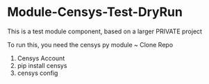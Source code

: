 # Module-Censys-Test-DryRun
This is a test module component,  based on a larger PRIVATE project 

To run this, you need the censys py module 
~ Clone Repo 

1) Censys Account
2) pip install censys
3) censys config

